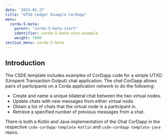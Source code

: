 ```yaml
---
date: '2023-01-27'
title: "UTXO Ledger Example CorDapp"
menu:
  corda-5-beta:
    parent: "corda-5-beta-start"
    identifier: corda-5-beta-utxo-example
    weight: 7000
section_menu: corda-5-beta
---
```


## Introduction

The CSDE template includes examples of CorDapp code for a simple UTXO (Unspent Transaction Output) chat application. The chat CorDapp allows pairs of participants on a Corda application network to do the following:

* Create and name a unique bilateral chat between the two virtual nodes.
* Update chats with new messages from either virtual node.
* Obtain a list of chats that the virtual node is a participant in.
* Retrieve a specified number of previous messages from a chat.

There is both a Kotlin and Java implementation of the Chat CorDapp in the respective `csde-cordapp-template-kotlin` and `csde-cordapp-template-java` repos.